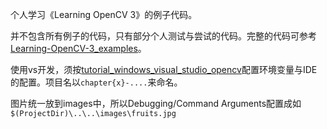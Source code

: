 个人学习《Learning OpenCV 3》的例子代码。

并不包含所有例子的代码，只有部分个人测试与尝试的代码。完整的代码可参考[Learning-OpenCV-3_examples](https://github.com/oreillymedia/Learning-OpenCV-3_examples)。

使用vs开发，须按[tutorial_windows_visual_studio_opencv](https://docs.opencv.org/4.6.0/dd/d6e/tutorial_windows_visual_studio_opencv.html)配置环境变量与IDE的配置。项目名以`chapter{x}-....`来命名。

图片统一放到images中，所以Debugging/Command Arguments配置成如`$(ProjectDir)\..\..\images\fruits.jpg`